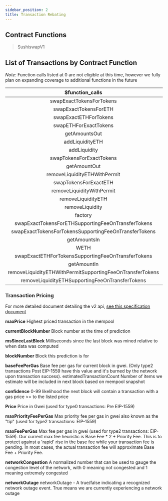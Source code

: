 ```yaml
---
sidebar_position: 2
title: Transaction Rebating
---
```


## Contract Functions

> SushiswapV1

## List of Transactions by Contract Function

_Note_: Function calls listed at 0 are not eligible at this time, however we
fully plan on expanding coverage to additional functions in the future

|                    **$function_calls**                    | **%eligible** |
| :-------------------------------------------------------: | :-----------: |
|                 swapExactTokensForTokens                  |      100      |
|                   swapExactTokensForETH                   |      100      |
|                   swapExactETHForTokens                   |      100      |
|                   swapETHForExactTokens                   |      100      |
|                       getAmountsOut                       |       0       |
|                      addLiquidityETH                      |       0       |
|                       addLiquidity                        |       0       |
|                 swapTokensForExactTokens                  |      100      |
|                       getAmountOut                        |       0       |
|               removeLiquidityETHWithPermit                |      100      |
|                   swapTokensForExactETH                   |      100      |
|                 removeLiquidityWithPermit                 |       0       |
|                    removeLiquidityETH                     |       0       |
|                      removeLiquidity                      |       0       |
|                          factory                          |       0       |
|    swapExactTokensForETHSupportingFeeOnTransferTokens     |       0       |
|   swapExactTokensForTokensSupportingFeeOnTransferTokens   |       0       |
|                       getAmountsIn                        |       0       |
|                           WETH                            |       0       |
|    swapExactETHForTokensSupportingFeeOnTransferTokens     |       0       |
|                        getAmountIn                        |       0       |
| removeLiquidityETHWithPermitSupportingFeeOnTransferTokens |       0       |
|      removeLiquidityETHSupportingFeeOnTransferTokens      |       0       |

### Transaction Pricing

For more detailed document detailing the v2 api, [see this specification document](https://hackmd.io/@sbacha/price-network-outage)

**maxPrice** Highest priced transaction in the mempool

**currentBlockNumber** Block number at the time of prediction

**msSinceLastBlock** Milliseconds since the last block was mined relative to
when data was computed

**blockNumber** Block this prediction is for

**baseFeePerGas** Base fee per gas for current block in gwei. (Only type2
transactions Post EIP-1559 have this value and it's burned by the network upon
transaction success). estimatedTransactionCount Number of items we estimate will
be included in next block based on mempool snapshot

**confidence** 0-99 likelihood the next block will contain a transaction with a
gas price >= to the listed price

**Price** Price in Gwei (used for type0 transactions: Pre EIP-1559)

**maxPriorityFeePerGas** Max priority fee per gas in gwei also known as the
"tip" (used for type2 transactions: EIP-1559)

**maxFeePerGas** Max fee per gas in gwei (used for type2 transactions:
EIP-1559). Our current max fee heuristic is Base Fee \* 2 + Priority Fee. This
is to protect against a 'rapid' rise in the base fee while your transaction fee
is pending. In most cases, the actual transaction fee will approximate Base
Fee + Priority Fee.

**networkCongestion** A normalized number that can be used to gauge the congestion level of the network, with 0 meaning not congested and 1 meaning extremely congested

**networkOutage**
networkOutage - A true/false indicating a recognized network outage event. True means we are currently experiencing a network outage
